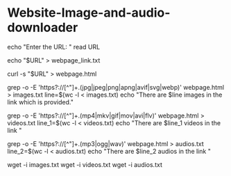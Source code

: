 # Website-Image-and-audio-downloader

echo "Enter the URL: "
read URL

echo "$URL" > webpage_link.txt

curl -s "$URL" > webpage.html

grep -o -E 'https?://[^"]+\.(jpg|jpeg|png|apng|avif|svg|webp)' webpage.html > images.txt
line=$(wc -l < images.txt)
echo "There are $line images in the link which is provided."

grep -o -E 'https?://[^"]+\.(mp4|mkv|gif|mov|avi|flv)' webpage.html > videos.txt
line_1=$(wc -l < videos.txt)
echo "There are $line_1 videos in the link "

grep -o -E 'https?://[^"]+\.(mp3|ogg|wav)' webpage.html > audios.txt
line_2=$(wc -l < audios.txt)
echo "There are $line_2 audios in the link "

wget -i images.txt
wget -i videos.txt
wget -i audios.txt
